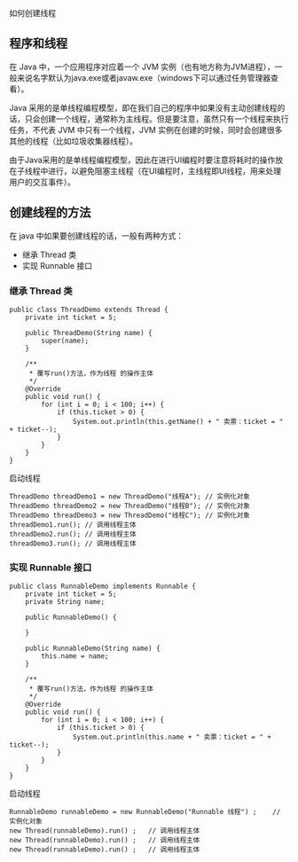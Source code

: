 如何创建线程

## 程序和线程

在 Java 中，一个应用程序对应着一个 JVM 实例（也有地方称为JVM进程），一般来说名字默认为java.exe或者javaw.exe（windows下可以通过任务管理器查看）。

Java 采用的是单线程编程模型，即在我们自己的程序中如果没有主动创建线程的话，只会创建一个线程，通常称为主线程。但是要注意，虽然只有一个线程来执行任务，不代表 JVM 中只有一个线程，JVM 实例在创建的时候，同时会创建很多其他的线程（比如垃圾收集器线程）。

由于Java采用的是单线程编程模型，因此在进行UI编程时要注意将耗时的操作放在子线程中进行，以避免阻塞主线程（在UI编程时，主线程即UI线程，用来处理用户的交互事件）。

## 创建线程的方法

在 java 中如果要创建线程的话，一般有两种方式：

- 继承 Thread 类
- 实现 Runnable 接口

### 继承 Thread 类

```
public class ThreadDemo extends Thread {
    private int ticket = 5;

    public ThreadDemo(String name) {
        super(name);
    }

    /**
     * 覆写run()方法，作为线程 的操作主体
     */
    @Override
    public void run() {
        for (int i = 0; i < 100; i++) {
            if (this.ticket > 0) {
                System.out.println(this.getName() + " 卖票：ticket = " + ticket--);
            }
        }
    }
}
```

启动线程

```
ThreadDemo threadDemo1 = new ThreadDemo("线程A"); // 实例化对象
ThreadDemo threadDemo2 = new ThreadDemo("线程B"); // 实例化对象
ThreadDemo threadDemo3 = new ThreadDemo("线程C"); // 实例化对象
threadDemo1.run(); // 调用线程主体
threadDemo2.run(); // 调用线程主体
threadDemo3.run(); // 调用线程主体
```

### 实现 Runnable 接口

```
public class RunnableDemo implements Runnable {
    private int ticket = 5;
    private String name;

    public RunnableDemo() {

    }

    public RunnableDemo(String name) {
        this.name = name;
    }

    /**
     * 覆写run()方法，作为线程 的操作主体
     */
    @Override
    public void run() {
        for (int i = 0; i < 100; i++) {
            if (this.ticket > 0) {
                System.out.println(this.name + " 卖票：ticket = " + ticket--);
            }
        }
    }
}
```

启动线程

```
RunnableDemo runnableDemo = new RunnableDemo("Runnable 线程") ;    // 实例化对象
new Thread(runnableDemo).run() ;   // 调用线程主体
new Thread(runnableDemo).run() ;   // 调用线程主体
new Thread(runnableDemo).run() ;   // 调用线程主体
```